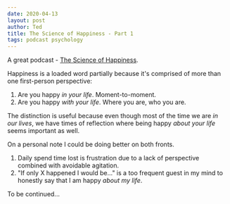 ```yaml
---
date: 2020-04-13
layout: post
author: Ted
title: The Science of Happiness - Part 1
tags: podcast psychology
---
```

A great podcast - [The Science of Happiness](https://samharris.org/podcasts/196-science-happiness/).

Happiness is a loaded word partially because it's comprised of more than one first-person perspective:

1. Are you happy _in your life_. Moment-to-moment.
2. Are you happy _with your life_. Where you are, who you are.

The distinction is useful because even though most of the time we are _in our lives_, we have times of reflection where being happy _about your life_ seems important as well.

On a personal note I could be doing better on both fronts.

1. Daily spend time lost is frustration due to a lack of perspective combined with avoidable agitation.
2. "If only X happened I would be..." is a too frequent guest in my mind to honestly say that I am happy _about my life_.

To be continued...
